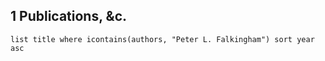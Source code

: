 
## 1 Publications, &c.
```dataview
list title where icontains(authors, "Peter L. Falkingham") sort year asc
```